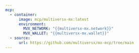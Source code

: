```yaml
---
mcp:
  - container:
      image: mcp/multiversx-mx:latest
      environment:
        MVX_NETWORK: "{{multiversx-mx.network}}"
        MVX_WALLET: "{{multiversx-mx.wallet}}"
  - source:
      url: https://github.com/multiversx/mx-mcp/tree/main
---
```

